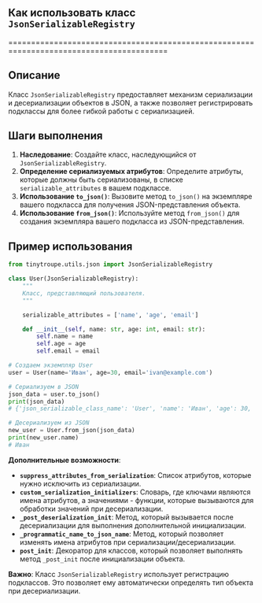## Как использовать класс `JsonSerializableRegistry`
=========================================================================================

Описание
-------------------------
Класс `JsonSerializableRegistry` предоставляет механизм сериализации и десериализации объектов в JSON, а также позволяет регистрировать подклассы для более гибкой работы с сериализацией.

Шаги выполнения
-------------------------
1. **Наследование**: Создайте класс, наследующийся от `JsonSerializableRegistry`.
2. **Определение сериализуемых атрибутов**: Определите атрибуты, которые должны быть сериализованы, в списке `serializable_attributes` в вашем подклассе. 
3. **Использование `to_json()`**: Вызовите метод `to_json()` на экземпляре вашего подкласса для получения JSON-представления объекта. 
4. **Использование `from_json()`**: Используйте метод `from_json()` для создания экземпляра вашего подкласса из JSON-представления. 

Пример использования
-------------------------

```python
from tinytroupe.utils.json import JsonSerializableRegistry

class User(JsonSerializableRegistry):
    """
    Класс, представляющий пользователя.
    """

    serializable_attributes = ['name', 'age', 'email']

    def __init__(self, name: str, age: int, email: str):
        self.name = name
        self.age = age
        self.email = email

# Создаем экземпляр User
user = User(name='Иван', age=30, email='ivan@example.com')

# Сериализуем в JSON
json_data = user.to_json()
print(json_data)
# {'json_serializable_class_name': 'User', 'name': 'Иван', 'age': 30, 'email': 'ivan@example.com'}

# Десериализуем из JSON
new_user = User.from_json(json_data)
print(new_user.name)
# Иван
```

**Дополнительные возможности**:

- **`suppress_attributes_from_serialization`**: Список атрибутов, которые нужно исключить из сериализации.
- **`custom_serialization_initializers`**: Словарь, где ключами являются имена атрибутов, а значениями - функции, которые вызываются для обработки значений при десериализации.
- **`_post_deserialization_init`**: Метод, который вызывается после десериализации для выполнения дополнительной инициализации.
- **`_programmatic_name_to_json_name`**: Метод, который позволяет изменять имена атрибутов при сериализации/десериализации.
- **`post_init`**: Декоратор для классов, который позволяет выполнять метод `_post_init` после инициализации объекта.

**Важно**: Класс `JsonSerializableRegistry` использует регистрацию подклассов. Это позволяет ему автоматически определять тип объекта при десериализации.
